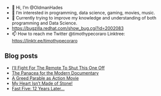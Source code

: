 - 👋 Hi, I’m @OldmanHades
- 👀 I’m interested in programming, data science, gaming, movies, music.
- 🌱 Currently trying to improve my knowledge and understanding of both programming and Data Science.
- https://bugzilla.redhat.com/show_bug.cgi?id=2002083
- 📫 How to reach me Twitter @timothypecoraro
Linktree: https://linktr.ee/timothypecoraro

## Blog posts
<!-- BLOG-POST-LIST:START -->
- [I’ll Fight For The Remote To Shut This One Off](https://medium.com/@timothypecoraro/ill-fight-for-the-remote-to-shut-this-one-off-933f4b8ce05e?source=rss-5097f5c9b801------2)
- [The Panacea for the Modern Documentary](https://medium.com/@timothypecoraro/the-panacea-for-the-modern-documentary-22d1f1e9762d?source=rss-5097f5c9b801------2)
- [A Greed Parable as Action Movie](https://medium.com/@timothypecoraro/a-greed-parable-as-action-movie-c63aa5541eb5?source=rss-5097f5c9b801------2)
- [My Heart Isn’t Made of Stone!](https://medium.com/@timothypecoraro/my-heart-isnt-made-of-stone-d5f4de149fc0?source=rss-5097f5c9b801------2)
- [Fast Five: 12 Years Later…](https://medium.com/@timothypecoraro/fast-five-12-years-later-31d1a10027f0?source=rss-5097f5c9b801------2)
<!-- BLOG-POST-LIST:END -->
